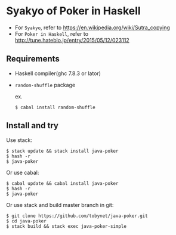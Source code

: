 # Syakyo of Poker in Haskell

* For `Syakyo`, refer to https://en.wikipedia.org/wiki/Sutra_copying
* For `Poker in Haskell`, refer to http://tune.hateblo.jp/entry/2015/05/12/023112

## Requirements

* Haskell compiler(ghc 7.8.3 or lator)
* `random-shuffle` package

    ex.

    ```shell
    $ cabal install random-shuffle
    ```

## Install and try

Use stack: 

    $ stack update && stack install java-poker
    $ hash -r
    $ java-poker

Or use cabal:

    $ cabal update && cabal install java-poker
    $ hash -r
    $ java-poker

Or use stack and build master branch in git: 

    $ git clone https://github.com/tobynet/java-poker.git
    $ cd java-poker
    $ stack build && stack exec java-poker-simple


